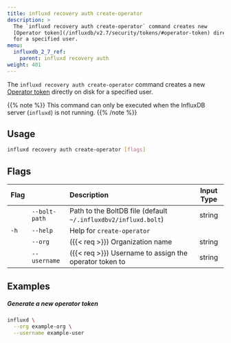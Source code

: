 ```yaml
---
title: influxd recovery auth create-operator
description: >
  The `influxd recovery auth create-operator` command creates new
  [Operator token](/influxdb/v2.7/security/tokens/#operator-token) directly on disk
  for a specified user.
menu:
  influxdb_2_7_ref:
    parent: influxd recovery auth
weight: 401
---
```


The `influxd recovery auth create-operator` command creates a new
[Operator token](/influxdb/v2.7/security/tokens/#operator-token) directly on disk
for a specified user.

{{% note %}}
This command can only be executed when the InfluxDB server (`influxd`) is not running.
{{% /note %}}

## Usage
```sh
influxd recovery auth create-operator [flags]
```

## Flags
| Flag |               | Description                                                    | Input Type |
| :--- | :------------ | :------------------------------------------------------------- | :--------: |
|      | `--bolt-path` | Path to the BoltDB file (default `~/.influxdbv2/influxd.bolt`) |   string   |
| `-h` | `--help`      | Help for `create-operator`                                     |            |
|      | `--org`       | ({{< req >}}) Organization name                                |   string   |
|      | `--username`  | ({{< req >}}) Username to assign the operator token to         |   string   |

## Examples

##### Generate a new operator token
```sh
influxd \
  --org example-org \
  --username example-user
```